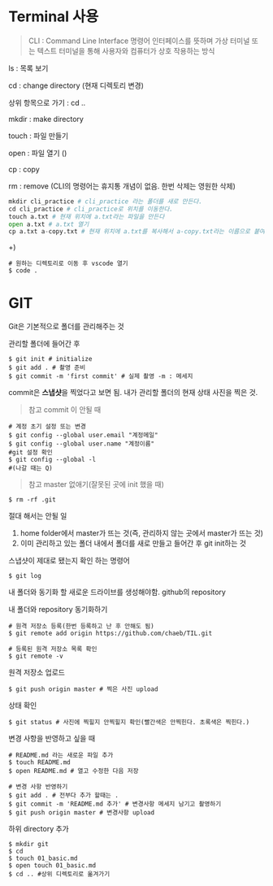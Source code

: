 # Terminal 사용

> CLI : Command Line Interface 명령어 인터페이스를 뜻하며 가상 터미널 또는 텍스트 터미널을 통해 사용자와 컴퓨터가 상호 작용하는 방식 


ls : 목록 보기

cd : change directory (현재 디렉토리 변경)

상위 항목으로 가기 : cd .. 

mkdir : make directory

touch : 파일 만들기

open : 파일 열기 ()

cp : copy

rm : remove (CLI의 명령어는 휴지통 개념이 없음. 한번 삭제는 영원한 삭제)

```python
mkdir cli_practice # cli_practice 라는 폴더를 새로 만든다.
cd cli_practice # cli_practice로 위치를 이동한다.
touch a.txt # 현재 위치에 a.txt라는 파일을 만든다
open a.txt # a.txt 열기 
cp a.txt a-copy.txt # 현재 위치에 a.txt를 복사해서 a-copy.txt라는 이름으로 붙여넣기 한다
```

+)

```
# 원하는 디렉토리로 이동 후 vscode 열기
$ code .
```



# GIT

Git은 기본적으로 폴더를 관리해주는 것

관리할 폴더에 들어간 후

```
$ git init # initialize
$ git add . # 촬영 준비
$ git commit -m 'first commit' # 실제 촬영 -m : 메세지 
```

commit은 **스냅샷**을 찍었다고 보면 됨. 내가 관리할 폴더의 현재 상태 사진을 찍은 것.

> 참고 commit 이 안될 때 
  ```
  # 계정 초기 설정 또는 변경
  $ git config --global user.email "계정메일"
  $ git config --global user.name "계정이름"
  #git 설정 확인
  $ git config --global -l
  #(나갈 때는 Q)
  ```
> 참고 master 없애기(잘못된 곳에 init 했을 때)
  ``` 
  $ rm -rf .git
  ```

  절대 해서는 안될 일

  1. home folder에서 master가 뜨는 것(즉, 관리하지 않는 곳에서 master가 뜨는 것)
  2. 이미 관리하고 있는 폴더 내에서 폴더를 새로 만들고 들어간 후 git init하는 것

스냅샷이 제대로 됐는지 확인 하는 명령어

``` 
$ git log
```

내 폴더와 동기화 할 새로운 드라이브를 생성해야함. github의 repository

내 폴더와 repository 동기화하기

```
# 원격 저장소 등록(한번 등록하고 난 후 안해도 됨)
$ git remote add origin https://github.com/chaeb/TIL.git
  
# 등록된 원격 저장소 목록 확인
$ git remote -v
```

원격 저장소 업로드

```
$ git push origin master # 찍은 사진 upload
```

상태 확인

``` 
$ git status # 사진에 찍힐지 안찍힐지 확인(빨간색은 안찍힌다. 초록색은 찍힌다.)
```

변경 사항을 반영하고 싶을 때

``` 
# README.md 라는 새로운 파일 추가
$ touch README.md
$ open README.md # 열고 수정한 다음 저장

# 변경 사항 반영하기
$ git add . # 전부다 추가 할때는 .
$ git commit -m 'README.md 추가' # 변경사항 메세지 남기고 촬영하기
$ git push origin master # 변경사항 upload
```

하위 directory 추가

```
$ mkdir git
$ cd
$ touch 01_basic.md
$ open touch 01_basic.md
$ cd .. #상위 디렉토리로 옮겨가기
```

